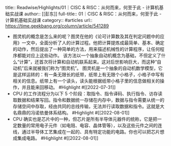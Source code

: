 title:: Readwise/Highlights/01｜CISC & RISC：从何而来，何至于此 - 计算机基础实战课
author:: [[彭东]]
full-title:: 01｜CISC & RISC：从何而来，何至于此 - 计算机基础实战课
category:: #articles
url:: https://time.geekbang.org/column/article/541289
- 图灵机的概念是怎么来的呢？图灵在他的《论可计算数及其在判定问题中的应用》一文中，全面分析了人的计算过程。他把计算提炼成最简单、基本、确定的动作，然后提出了一种简单的方法，用来描述机械性的计算程序，让任何程序都能对应上这些动作。
  该方法以一个抽象自动机概念为基础，不但定义了什么“计算”，还首次将计算和自动机联系起来。这对后世影响巨大，而这种“自动机”后来就被我们称为“图灵机”。
  图灵机是一个抽象的自动机数学模型，它是这样运转的：有一条无限长的纸带，纸带上有无限个小格子，小格子中写有相关的信息。纸带上有一个读头，读头能根据纸带小格子里的信息做相关的操作，并且能来回移动。 #Highlight #[[2022-07-31]]
- CPU 的工作流程分为以下 5 个阶段：取指令、指令译码、执行指令、访存读取数据和结果写回。指令和数据统一存储在内存中，数据与指令需要从统一的存储空间中存取，经由共同的总线传输，无法并行读取数据和指令。这就是大名鼎鼎的冯诺依曼体系结构。 #Highlight #[[2022-08-01]]
- CPU 确实也是芯片中的一种，但芯片是所有半导体元器件的统称，它是把一定数量的常用电子元件（如电阻、电容、晶体管等），以及这些元件之间的连线，通过半导体工艺集成在一起的、具有特定功能的电路。你也可以把芯片想成集成电路。 #Highlight #[[2022-08-01]]